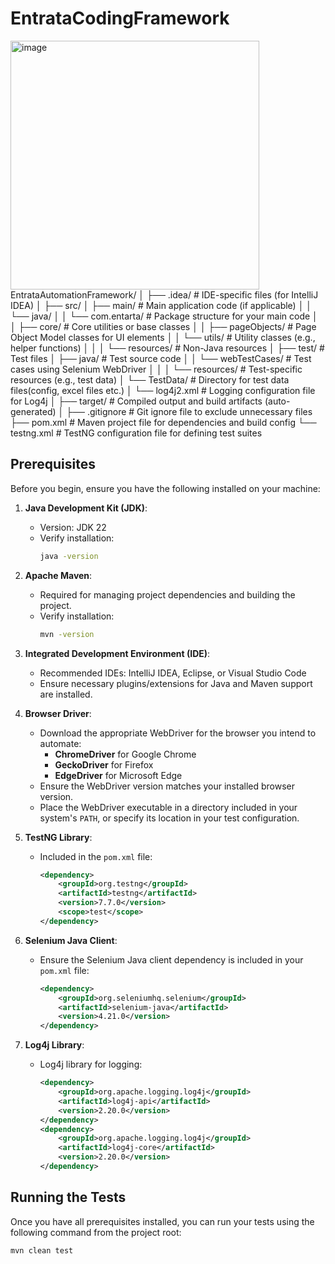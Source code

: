 # EntrataCodingFramework
<img width="398" alt="image" src="https://github.com/user-attachments/assets/02d1744c-ecdd-4fca-9552-f6a2485073e2">
EntrataAutomationFramework/
│
├── .idea/                   # IDE-specific files (for IntelliJ IDEA)
│
├── src/
│   ├── main/                # Main application code (if applicable)
│   │   └── java/
│   │       └── com.entarta/ # Package structure for your main code
│   │           ├── core/    # Core utilities or base classes
│   │           ├── pageObjects/ # Page Object Model classes for UI elements
│   │           └── utils/   # Utility classes (e.g., helper functions)
│   │
│   └── resources/           # Non-Java resources 
│
├── test/                    # Test files
│   ├── java/                # Test source code
│   │   └── webTestCases/    # Test cases using Selenium WebDriver
│   │
│   └── resources/           # Test-specific resources (e.g., test data)
│       └── TestData/        # Directory for test data files(config, excel files etc.)
│           └── log4j2.xml    # Logging configuration file for Log4j
│
├── target/                  # Compiled output and build artifacts (auto-generated)
│
├── .gitignore               # Git ignore file to exclude unnecessary files
├── pom.xml                  # Maven project file for dependencies and build config
└── testng.xml               # TestNG configuration file for defining test suites


## Prerequisites

Before you begin, ensure you have the following installed on your machine:

1. **Java Development Kit (JDK)**:
   - Version: JDK 22
   - Verify installation:
     ```bash
     java -version
     ```

2. **Apache Maven**:
   - Required for managing project dependencies and building the project.
   - Verify installation:
     ```bash
     mvn -version
     ```

3. **Integrated Development Environment (IDE)**:
   - Recommended IDEs: IntelliJ IDEA, Eclipse, or Visual Studio Code
   - Ensure necessary plugins/extensions for Java and Maven support are installed.

4. **Browser Driver**:
   - Download the appropriate WebDriver for the browser you intend to automate:
     - **ChromeDriver** for Google Chrome
     - **GeckoDriver** for Firefox
     - **EdgeDriver** for Microsoft Edge
   - Ensure the WebDriver version matches your installed browser version.
   - Place the WebDriver executable in a directory included in your system's `PATH`, or specify its location in your test configuration.

5. **TestNG Library**:
   - Included in the `pom.xml` file:
     ```xml
     <dependency>
         <groupId>org.testng</groupId>
         <artifactId>testng</artifactId>
         <version>7.7.0</version>
         <scope>test</scope>
     </dependency>
     ```

6. **Selenium Java Client**:
   - Ensure the Selenium Java client dependency is included in your `pom.xml` file:
     ```xml
     <dependency>
         <groupId>org.seleniumhq.selenium</groupId>
         <artifactId>selenium-java</artifactId>
         <version>4.21.0</version>
     </dependency>
     ```

7. **Log4j Library**:
   - Log4j library for logging:
     ```xml
     <dependency>
         <groupId>org.apache.logging.log4j</groupId>
         <artifactId>log4j-api</artifactId>
         <version>2.20.0</version>
     </dependency>
     <dependency>
         <groupId>org.apache.logging.log4j</groupId>
         <artifactId>log4j-core</artifactId>
         <version>2.20.0</version>
     </dependency>
     ```

## Running the Tests

Once you have all prerequisites installed, you can run your tests using the following command from the project root:

```bash
mvn clean test


